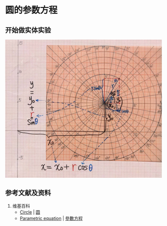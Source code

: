 # 圆的参数方程

## 开始做实体实验

![](/images/函数与解析几何/在2维坐标纸上感受n个点组成了任意形状的轮廓/圆的参数方程/1a1.jpg)

## 参考文献及资料

1. 维基百科
	- [Circle](https://en.wikipedia.org/wiki/Circle) | [圆](https://zh.wikipedia.org/wiki/%E5%9C%86) 
	- [Parametric equation](https://en.wikipedia.org/wiki/Parametric_equation) | [參數方程](https://zh.wikipedia.org/wiki/參數方程) 


